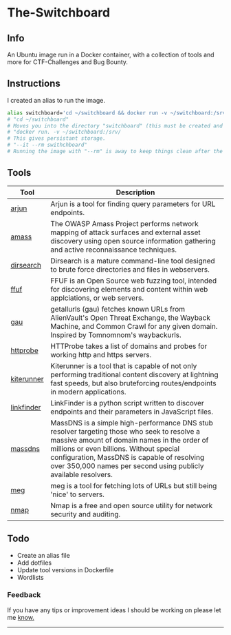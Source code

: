 # The-Switchboard

## Info
An Ubuntu image run in a Docker container, with a collection of tools and more for CTF-Challenges and Bug Bounty.

## Instructions
I created an alias to run the image.

```bash
alias switchboard='cd ~/switchboard && docker run -v ~/switchboard:/srv/ -it --rm swithcboard'
# "cd ~/switchboard"
# Moves you into the directory "switchboard" (this must be created and have the Dockerfile).
# "docker run. -v ~/switchboard:/srv/
# This gives persistant storage.
# "--it --rm swithchboard"
# Running the image with "--rm" is away to keep things clean after the image is shutdown.
```
## Tools

| Tool | Description |
| --- | --- |
| [arjun](https://github.com/s0md3v/Arjun) | Arjun is a tool for finding query parameters for URL endpoints. |
| [amass](https://github.com/OWASP/Amass) | The OWASP Amass Project performs network mapping of attack surfaces and external asset discovery using open source information gathering and active reconnaissance techniques. |
| [dirsearch](https://github.com/maurosoria/dirsearch) | Dirsearch is a mature command-line tool designed to brute force directories and files in webservers. |
| [ffuf](https://github.com/ffuf/ffuf/blob/master/README.md) | FFUF is an Open Source web fuzzing tool, intended for discovering elements and content within web applciations, or web servers. |
| [gau](https://github.com/lc/gau) | getallurls (gau) fetches known URLs from AlienVault's Open Threat Exchange, the Wayback Machine, and Common Crawl for any given domain. Inspired by Tomnomnom's waybackurls.|
| [httprobe](https://github.com/tomnomnom/httprobe) | HTTProbe takes a list of domains and probes for working http and https servers. |
| [kiterunner](https://github.com/assetnote/kiterunner) | Kiterunner is a tool that is capable of not only performing traditional content discovery at lightning fast speeds, but also bruteforcing routes/endpoints in modern applications. |
| [linkfinder](https://github.com/GerbenJavado/LinkFinder) | LinkFinder is a python script written to discover endpoints and their parameters in JavaScript files. |
| [massdns](https://github.com/blechschmidt/massdns) | MassDNS is a simple high-performance DNS stub resolver targeting those who seek to resolve a massive amount of domain names in the order of millions or even billions. Without special configuration, MassDNS is capable of resolving over 350,000 names per second using publicly available resolvers. |
| [meg](https://github.com/tomnomnom/meg) | meg is a tool for fetching lots of URLs but still being 'nice' to servers. |
| [nmap](https://nmap.org/) | Nmap is a free and open source utility for network security and auditing. |

## Todo
 - Create an alias file
 - Add dotfiles
 - Update tool versions in Dockerfile
 - Wordlists

### Feedback
If you have any tips or improvement ideas I should be working on please let me [know.](https://github.com/D1al-T0ne/Fetch-n-Scrape/issues)

---
